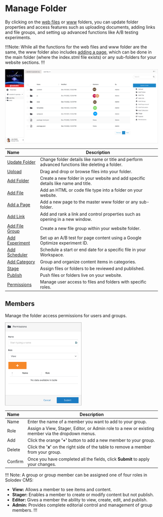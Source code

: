 # Manage Folder

By clicking on the [web files](/workspace/websites/website-overview/#web-files) or [www](/workspace/websites/website-overview/#www) folders, you can update folder properties and access features such as uploading documents, adding links and file groups, and setting up advanced functions like A/B testing experiments.

!!!Note:
While all the functions for the web files and www folder are the same, the www folder also includes [adding a page](/workspace/websites/manage-folder/add-page), which can be done in the main folder (where the index.stml file exists) or any sub-folders for your website sections. 
!!!

<p><img src="../../../images/websites/folder/folder.jpg" alt="Folder View"></p>

**Name** | **Description**
:--- | ---
[Update Folder](/workspace/websites/manage-folder/update-folder/) | Change folder details like name or title and perform advanced functions like deleting a folder.
[Upload](/workspace/websites/manage-folder/upload/) | Drag and drop or browse files into your folder. 
[Add Folder](/workspace/websites/manage-folder/add-folder/) | Create a new folder in your website and add specific details like name and title.
[Add File](/workspace/websites/manage-folder/add-file/) | Add an HTML or code file type into a folder on your website. 
[Add a Page](/workspace/websites/manage-folder/add-page/) | Add a new page to the master www folder or any sub-folder. 
[Add Link](/workspace/websites/manage-folder/add-link/) | Add and rank a link and control properties such as opening in a new window.
[Add File Group](/workspace/websites/manage-folder/add-file-group/) | Create a new file group within your website folder.
[Add Experiment](/workspace/websites/manage-folder/add-experiment/) | Set up an A/B test for page content using a Google Optimize experiment ID.
[Add Scheduler](/workspace/websites/manage-folder/add-scheduler/) | Schedule a start or end date for a specific file in your Workspace.
[Add Category](/workspace/websites/manage-folder/add-category/) | Group and organize content items in categories.
[Stage](/workspace/websites/manage-folder/stage/) | Assign files or folders to be reviewed and published.
[Publish](/workspace/websites/manage-folder/publish/) | Push files or folders live on your website. 
[Permissions](/workspace/websites/manage-folder/permissions/) | Manage user access to files and folders with specific roles.  

## Members

Manage the folder access permissions for users and groups.

<p><img src="../../../images/permissions/folder-permissions.png" alt="Folder Permissions" style="width: 50%;"></p>

**Name** | **Description**
:--- | ---
Name | Enter the name of a member you want to add to your group.
Role | Assign a View, Stager, Editor, or Admin role to a new or existing member via the dropdown menus.
Add | Click the orange **'+'** button to add a new member to your group.
Delete | Click the **'x'** on the right side of the table to remove a member from your group.
Confirm | Once you have completed all the fields, click **Submit** to apply your changes.

!!! Note:
A group or group member can be assigned one of four roles in Solodev CMS:
  *	**View:** Allows a member to see items and content.
  *	**Stager:** Enables a member to create or modify content but not publish.
  *	**Editor:** Gives a member the ability to view, create, edit, and publish.
  *	**Admin:** Provides complete editorial control and management of group members.
!!!